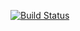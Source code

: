 [![Build Status](https://travis-ci.org/colinli/helloci.svg?branch=master)](https://travis-ci.org/colinli/helloci)
